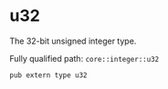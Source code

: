 # u32

The 32-bit unsigned integer type.

Fully qualified path: `core::integer::u32`

<pre><code class="language-rust">pub extern type u32</code></pre>

